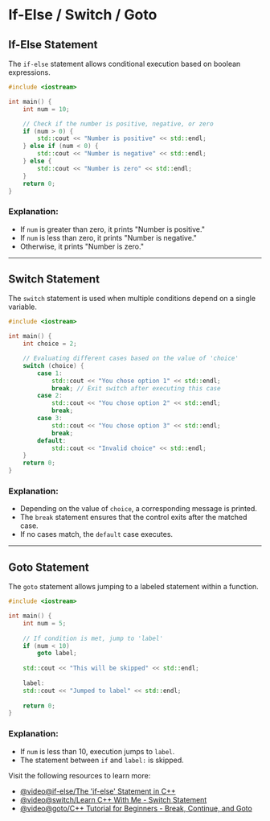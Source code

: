 # If-Else / Switch / Goto

## If-Else Statement

The `if-else` statement allows conditional execution based on boolean expressions.

```cpp
#include <iostream>

int main() {
    int num = 10;

    // Check if the number is positive, negative, or zero
    if (num > 0) {
        std::cout << "Number is positive" << std::endl;
    } else if (num < 0) {
        std::cout << "Number is negative" << std::endl;
    } else {
        std::cout << "Number is zero" << std::endl;
    }
    return 0;
}
```

### Explanation:
- If `num` is greater than zero, it prints "Number is positive."
- If `num` is less than zero, it prints "Number is negative."
- Otherwise, it prints "Number is zero."

---

## Switch Statement

The `switch` statement is used when multiple conditions depend on a single variable.

```cpp
#include <iostream>

int main() {
    int choice = 2;

    // Evaluating different cases based on the value of 'choice'
    switch (choice) {
        case 1:
            std::cout << "You chose option 1" << std::endl;
            break; // Exit switch after executing this case
        case 2:
            std::cout << "You chose option 2" << std::endl;
            break;
        case 3:
            std::cout << "You chose option 3" << std::endl;
            break;
        default:
            std::cout << "Invalid choice" << std::endl;
    }
    return 0;
}
```

### Explanation:
- Depending on the value of `choice`, a corresponding message is printed.
- The `break` statement ensures that the control exits after the matched case.
- If no cases match, the `default` case executes.

---

## Goto Statement

The `goto` statement allows jumping to a labeled statement within a function.

```cpp
#include <iostream>

int main() {
    int num = 5;
    
    // If condition is met, jump to 'label'
    if (num < 10)
        goto label;
    
    std::cout << "This will be skipped" << std::endl;
    
    label:
    std::cout << "Jumped to label" << std::endl;
    
    return 0;
}
```

### Explanation:
- If `num` is less than 10, execution jumps to `label`.
- The statement between `if` and `label:` is skipped.

Visit the following resources to learn more:

- [@video@if-else/The 'if-else' Statement in C++](https://www.youtube.com/watch?v=9-BjXs1vMSc)
- [@video@switch/Learn C++ With Me - Switch Statement](https://www.youtube.com/watch?v=uOlLs1OYSSI)
- [@video@goto/C++ Tutorial for Beginners - Break, Continue, and Goto](https://www.youtube.com/watch?v=ikGk4ZZ-uYE&t=14s)